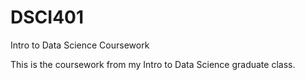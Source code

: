 # DSCI401
Intro to Data Science Coursework

This is the coursework from my Intro to Data Science graduate class.
